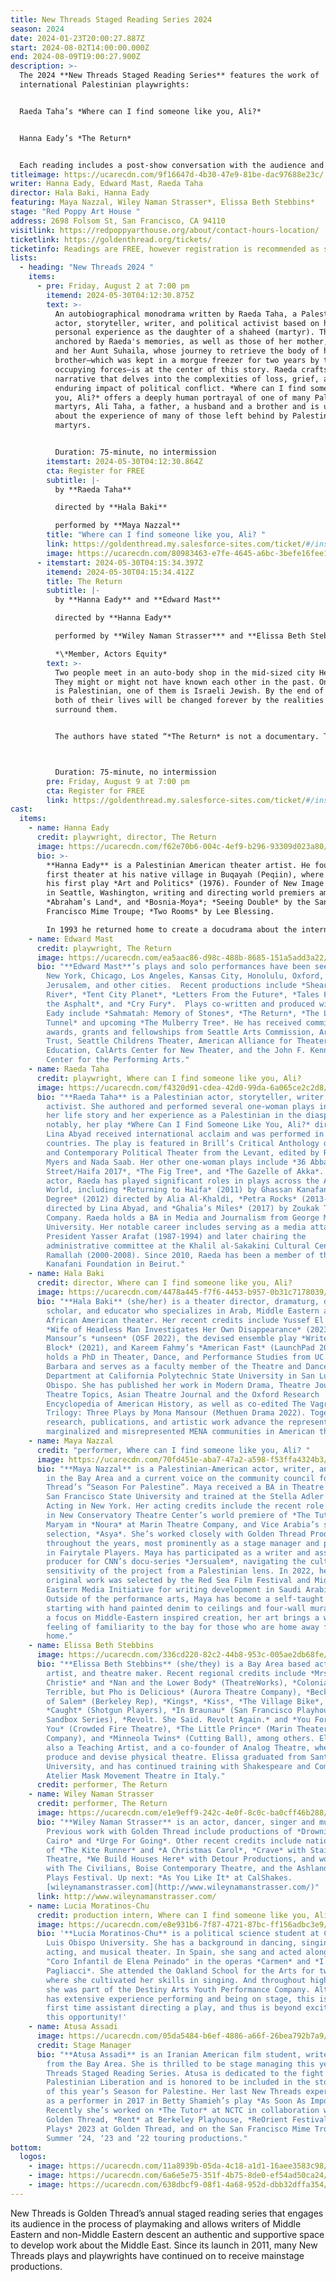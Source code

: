```yaml
---
title: New Threads Staged Reading Series 2024
season: 2024
date: 2024-01-23T20:00:27.887Z
start: 2024-08-02T14:00:00.000Z
end: 2024-08-09T19:00:27.900Z
description: >-
  The 2024 **New Threads Staged Reading Series** features the work of
  international Palestinian playwrights: 


  Raeda Taha’s *Where can I find someone like you, Ali?* 


  Hanna Eady’s *The Return*


  Each reading includes a post-show conversation with the audience and the artists.
titleimage: https://ucarecdn.com/9f16647d-4b30-47e9-81be-dac97688e23c/
writer: Hanna Eady, Edward Mast, Raeda Taha
director: Hala Baki, Hanna Eady
featuring: Maya Nazzal, Wiley Naman Strasser*, Elissa Beth Stebbins*
stage: "Red Poppy Art House "
address: 2698 Folsom St, San Francisco, CA 94110
visitlink: https://redpoppyarthouse.org/about/contact-hours-location/
ticketlink: https://goldenthread.org/tickets/
ticketinfo: Readings are FREE, however registration is recommended as space is limited.
lists:
  - heading: "New Threads 2024 "
    items:
      - pre: Friday, August 2 at 7:00 pm
        itemend: 2024-05-30T04:12:30.875Z
        text: >-
          An autobiographical monodrama written by Raeda Taha, a Palestinian
          actor, storyteller, writer, and political activist based on her
          personal experience as the daughter of a shaheed (martyr). The play is
          anchored by Raeda's memories, as well as those of her mother, Fathia,
          and her Aunt Suhaila, whose journey to retrieve the body of her
          brother—which was kept in a morgue freezer for two years by the
          occupying forces—is at the center of this story. Raeda crafts an epic
          narrative that delves into the complexities of loss, grief, and the
          enduring impact of political conflict. *Where can I find someone like
          you, Ali?* offers a deeply human portrayal of one of many Palestinian
          martyrs, Ali Taha, a father, a husband and a brother and is ultimately
          about the experience of many of those left behind by Palestinian
          martyrs.


          Duration: 75-minute, no intermission
        itemstart: 2024-05-30T04:12:30.864Z
        cta: Register for FREE
        subtitle: |-
          by **Raeda Taha** 

          directed by **Hala Baki** 

          performed by **Maya Nazzal**
        title: "Where can I find someone like you, Ali? "
        link: https://goldenthread.my.salesforce-sites.com/ticket/#/instances/a0FRh000008DrrYMAS
        image: https://ucarecdn.com/80983463-e7fe-4645-a6bc-3befe16fee11/
      - itemstart: 2024-05-30T04:15:34.397Z
        itemend: 2024-05-30T04:15:34.412Z
        title: The Return
        subtitle: |-
          by **Hanna Eady** and **Edward Mast** 

          directed by **Hanna Eady** 

          performed by **Wiley Naman Strasser*** and **Elissa Beth Stebbins*** 

          *\*Member, Actors Equity*
        text: >-
          Two people meet in an auto-body shop in the mid-sized city Herzliya.
          They might or might not have known each other in the past. One of them
          is Palestinian, one of them is Israeli Jewish. By the end of the play,
          both of their lives will be changed forever by the realities that
          surround them.


          The authors have stated “*The Return* is not a documentary. There are no checkpoints or tanks onstage.  The play is a personal closeup of what happens underneath the headlines, every day for decade after decade, even when bombs are not falling to catch the world’s attention.” 



          Duration: 75-minute, no intermission
        pre: Friday, August 9 at 7:00 pm
        cta: Register for FREE
        link: https://goldenthread.my.salesforce-sites.com/ticket/#/instances/a0FRh000008DyeZMAS
cast:
  items:
    - name: Hanna Eady
      credit: playwright, director, The Return
      image: https://ucarecdn.com/f62e70b6-004c-4ef9-b296-93309d023a80/
      bio: >-
        **Hanna Eady** is a Palestinian American theater artist. He founded the
        first theater at his native village in Buqayah (Peqiin), where he wrote
        his first play *Art and Politics* (1976). Founder of New Image Theater
        in Seattle, Washington, writing and directing world premiers among them:
        *Abraham’s Land*, and *Bosnia-Moya*; *Seeing Double* by the San
        Francisco Mime Troupe; *Two Rooms* by Lee Blessing. 

        In 1993 he returned home to create a docudrama about the internal Palestinian refugees in Israel and co-created *Sahmatah, Memory of Stones* with Edward Mast. He played the role of Ibrahim in the US production of *The Admission* by Motti Lerner, and in the Hebrew production at Yafa, Al-Saraya Theater. *The Return* (Hebrew title *Oved Shabbat*), co-written with Edward Mast, received its US premier at Mosaic Theater in Washington DC, and most recently produced at Dunya Theatre, Seattle. Writing and directing credits for Alhaneen Theater in Nazareth include: the black comedy *Love Tunnel*, *Hajjar El-Arab* (Hajjar, Bishop of all Arabs). In 2019 he founded Dunya Productions, premiering *Flood* with Jenna Eady, *Letters From Palestine in the Time of Covid*, and *Loved Ones, Families of Incarcerated* with Edward Mast. His up-coming world premier *Almond Blossom at Deir Yassin* is scheduled to open in 2025 at Dunya Productions in Seattle. Mr. Eady has an MFA from the University of Washington School of Drama in Directing, a BFA in Theater from the University of Wisconsin, and a BA in Social Work and Psychology from the University of Haifa.
    - name: Edward Mast
      credit: playwright, The Return
      image: https://ucarecdn.com/ea5aac86-d98c-488b-8685-151a5add3a22/
      bio: "**Edward Mast**’s plays and solo performances have been seen in Seattle,
        New York, Chicago, Los Angeles, Kansas City, Honolulu, Oxford, Tashkent,
        Jerusalem, and other cities.  Recent productions include *Shearwater
        River*, *Tent City Planet*, *Letters From the Future*, *Tales From Under
        the Asphalt*, and *Cry Fury*.  Plays co-written and produced with Hanna
        Eady include *Sahmatah: Memory of Stones*, *The Return*, *The Love
        Tunnel* and upcoming *The Mulberry Tree*. He has received commissions,
        awards, grants and fellowships from Seattle Arts Commission, Artist
        Trust, Seattle Childrens Theater, American Alliance for Theater and
        Education, CalArts Center for New Theater, and the John F. Kennedy
        Center for the Performing Arts."
    - name: Raeda Taha
      credit: playwright, Where can I find someone like you, Ali?
      image: https://ucarecdn.com/f4320d91-cdea-42d0-99da-6a065ce2c2d8/
      bio: "**Raeda Taha** is a Palestinian actor, storyteller, writer, and political
        activist. She authored and performed several one-woman plays inspired by
        her life story and her experience as a Palestinian in the diaspora. Most
        notably, her play *Where Can I Find Someone Like You, Ali?* directed by
        Lina Abyad received international acclaim and was performed in over 20
        countries. The play is featured in Brill’s Critical Anthology on Modern
        and Contemporary Political Theater from the Levant, edited by Robert
        Myers and Nada Saab. Her other one-woman plays include *36 Abbas
        Street/Haifa 2017*, *The Fig Tree*, and *The Gazelle of Akka*. As an
        actor, Raeda has played significant roles in plays across the Arab
        World, including *Returning to Haifa* (2011) by Ghassan Kanafani, *80
        Degree* (2012) directed by Alia Al-Khaldi, *Petra Rocks* (2013-2014)
        directed by Lina Abyad, and *Ghalia’s Miles* (2017) by Zoukak Theatre
        Company. Raeda holds a BA in Media and Journalism from George Mason
        University. Her notable career includes serving as a media attaché for
        President Yasser Arafat (1987-1994) and later chairing the
        administrative committee at the Khalil al-Sakakini Cultural Center in
        Ramallah (2000-2008). Since 2010, Raeda has been a member of the Ghassan
        Kanafani Foundation in Beirut."
    - name: Hala Baki
      credit: director, Where can I find someone like you, Ali?
      image: https://ucarecdn.com/4478a445-f7f6-4453-b957-0b31c7178039/
      bio: "**Hala Baki** (she/her) is a theater director, dramaturg, dialect coach,
        scholar, and educator who specializes in Arab, Middle Eastern and North
        African American theater. Her recent credits include Yussef El Guindi’s
        *Wife of Headless Man Investigates Her Own Disappearance* (2023), Mona
        Mansour’s *unseen* (OSF 2022), the devised ensemble play *Writer’s
        Block* (2021), and Kareem Fahmy’s *American Fast* (LaunchPad 2021). Hala
        holds a PhD in Theater, Dance, and Performance Studies from UC Santa
        Barbara and serves as a faculty member of the Theatre and Dance
        Department at California Polytechnic State University in San Luis
        Obispo. She has published her work in Modern Drama, Theatre Journal,
        Theatre Topics, Asian Theatre Journal and the Oxford Research
        Encyclopedia of American History, as well as co-edited The Vagrant
        Trilogy: Three Plays by Mona Mansour (Methuen Drama 2022). Together, her
        research, publications, and artistic work advance the representation of
        marginalized and misrepresented MENA communities in American theater."
    - name: Maya Nazzal
      credit: "performer, Where can I find someone like you, Ali? "
      image: https://ucarecdn.com/70fd451e-aba7-47a2-a598-f53ffa4324b3/
      bio: "**Maya Nazzal** is a Palestinian-American actor, writer, and visual artist
        in the Bay Area and a current voice on the community council for Golden
        Thread’s “Season For Palestine”. Maya received a BA in Theatre Arts from
        San Francisco State University and trained at the Stella Adler Studio of
        Acting in New York. Her acting credits include the recent role of Baran
        in New Conservatory Theatre Center’s world premiere of *The Tutor*,
        Maryam in *Noura* at Marin Theatre Company, and Vice Arabia’s short film
        selection, *Asya*. She’s worked closely with Golden Thread Productions
        throughout the years, most prominently as a stage manager and performer
        in Fairytale Players. Maya has participated as a writer and associate
        producer for CNN’s docu-series *Jersualem*, navigating the cultural
        sensitivity of the project from a Palestinian lens. In 2022, her
        original work was selected by the Red Sea Film Festival and Middle
        Eastern Media Initiative for writing development in Saudi Arabia.
        Outside of the performance arts, Maya has become a self-taught artist,
        starting with hand painted denim to ceilings and four-wall murals. With
        a focus on Middle-Eastern inspired creation, her art brings a warm
        feeling of familiarity to the bay for those who are home away from
        home."
    - name: Elissa Beth Stebbins
      image: https://ucarecdn.com/336cd220-82c2-44b8-953c-005ae2db68fe/
      bio: "**Elissa Beth Stebbins** (she/they) is a Bay Area based actor, teaching
        artist, and theatre maker. Recent regional credits include *Mrs.
        Christie* and *Nan and the Lower Body* (TheatreWorks), *Colonialism is
        Terrible, but Pho is Delicious* (Aurora Theatre Company), *Becky Nurse
        of Salem* (Berkeley Rep), *Kings*, *Kiss*, *The Village Bike*, and
        *Caught* (Shotgun Players), *In Braunau* (San Francisco Playhouse
        Sandbox Series), *Revolt. She Said. Revolt Again.* and *You For Me For
        You* (Crowded Fire Theatre), *The Little Prince* (Marin Theater
        Company), and *Minneola Twins* (Cutting Ball), among others. Elissa is
        also a Teaching Artist, and a co-founder of Analog Theatre, where they
        produce and devise physical theatre. Elissa graduated from Santa Clara
        University, and has continued training with Shakespeare and Company, and
        Atelier Mask Movement Theatre in Italy."
      credit: performer, The Return
    - name: Wiley Naman Strasser
      credit: performer, The Return
      image: https://ucarecdn.com/e1e9eff9-242c-4e0f-8c0c-ba0cff46b288/
      bio: "**Wiley Naman Strasser** is an actor, dancer, singer and musician.
        Previous work with Golden Thread include productions of *Drowning in
        Cairo* and *Urge For Going*. Other recent credits include national tours
        of *The Kite Runner* and *A Christmas Carol*, *Crave* with Stairwell
        Theatre, *We Build Houses Here* with Detour Productions, and workshops
        with The Civilians, Boise Contemporary Theatre, and the Ashland New
        Plays Festival. Up next: *As You Like It* at CalShakes.
        [wileynamanstrasser.com](http://www.wileynamanstrasser.com/)"
      link: http://www.wileynamanstrasser.com/
    - name: Lucia Moratinos-Chu
      credit: production intern, Where can I find someone like you, Ali?
      image: https://ucarecdn.com/e8e931b6-7f87-4721-87bc-ff156adbc3e9/
      bio: '**Lucia Moratinos-Chu** is a political science student at Cal Poly San
        Luis Obispo University. She has a background in dancing, singing,
        acting, and musical theater. In Spain, she sang and acted alongside the
        "Coro Infantil de Elena Peinado" in the operas *Carmen* and *I
        Pagliacci*. She attended the Oakland School for the Arts for two years,
        where she cultivated her skills in singing. And throughout high school,
        she was part of the Destiny Arts Youth Performance Company. Although she
        has extensive experience performing and being on stage, this is her
        first time assistant directing a play, and thus is beyond excited about
        this opportunity!'
    - name: Atusa Assadi
      image: https://ucarecdn.com/05da5484-b6ef-4886-a66f-26bea792b7a9/
      credit: Stage Manager
      bio: "**Atusa Assadi** is an Iranian American film student, writer, and activist
        from the Bay Area. She is thrilled to be stage managing this year’s New
        Threads Staged Reading Series. Atusa is dedicated to the fight for
        Palestinian Liberation and is honored to be included in the storytelling
        of this year’s Season for Palestine. Her last New Threads experience was
        as a performer in 2017 in Betty Shamieh’s play *As Soon As Impossible*.
        Recently she’s worked on *The Tutor* at NCTC in collaboration with
        Golden Thread, *Rent* at Berkeley Playhouse, *ReOrient Festival of Short
        Plays* 2023 at Golden Thread, and on the San Francisco Mime Troupe’s
        Summer ‘24, ‘23 and ‘22 touring productions."
bottom:
  logos:
    - image: https://ucarecdn.com/11a8939b-05da-4c18-a1d1-16aee3583c98/
    - image: https://ucarecdn.com/6a6e5e75-351f-4b75-8de0-ef54ad50ca24/
    - image: https://ucarecdn.com/638dbcf9-08f1-4a68-952d-dbb32dffa354/
---
```

New Threads is Golden Thread’s annual staged reading series that engages its audience in the process of playmaking and allows writers of Middle Eastern and non-Middle Eastern descent an authentic and supportive space to develop work about the Middle East. Since its launch in 2011, many New Threads plays and playwrights have continued on to receive mainstage productions.